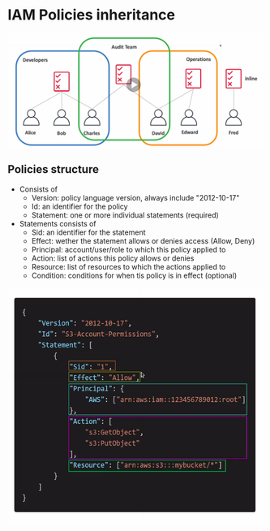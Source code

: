# IAM Policies inheritance

![IAMPolicies](images/IAMPolicies.png)

## Policies structure

* Consists of
  * Version: policy language version, always include "2012-10-17"
  * Id: an identifier for the policy
  * Statement: one or more individual statements (required)
* Statements consists of
  * Sid: an identifier for the statement
  * Effect: wether the statement allows or denies access (Allow, Deny)
  * Principal: account/user/role to which this policy applied to
  * Action: list of actions this policy allows or denies
  * Resource: list of resources to which the actions applied to
  * Condition: conditions for when tis policy is in effect (optional)

![PolicyExample](images/PolicyExample.png)
